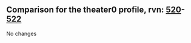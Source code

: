 ## Comparison for the theater0 profile, rvn: [520](https://github.com/PRO100KatYT/FortniteProfileRevisions/tree/main/profiles/theater0/520%20theater0.json)-[522](https://github.com/PRO100KatYT/FortniteProfileRevisions/tree/main/profiles/theater0/522%20theater0.json)

No changes
